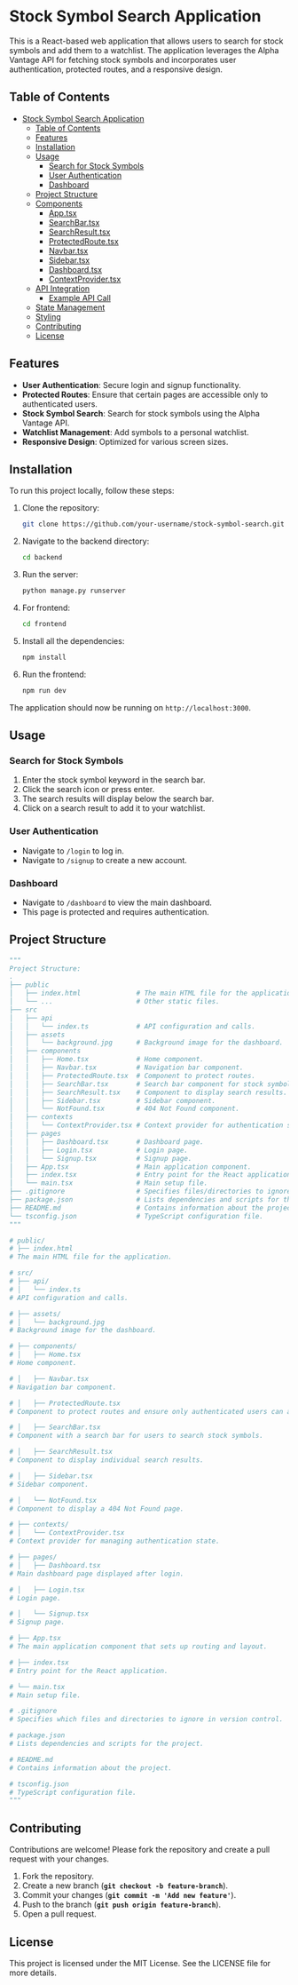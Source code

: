# Stock Symbol Search Application

This is a React-based web application that allows users to search for stock symbols and add them to a watchlist. The application leverages the Alpha Vantage API for fetching stock symbols and incorporates user authentication, protected routes, and a responsive design.

## Table of Contents

- [Stock Symbol Search Application](notion://www.notion.so/Blendnet-AI-677ed5daf53548aba75ec19910c5c4de#stock-symbol-search-application)
  - [Table of Contents](notion://www.notion.so/Blendnet-AI-677ed5daf53548aba75ec19910c5c4de#table-of-contents)
  - [Features](notion://www.notion.so/Blendnet-AI-677ed5daf53548aba75ec19910c5c4de#features)
  - [Installation](notion://www.notion.so/Blendnet-AI-677ed5daf53548aba75ec19910c5c4de#installation)
  - [Usage](notion://www.notion.so/Blendnet-AI-677ed5daf53548aba75ec19910c5c4de#usage)
    - [Search for Stock Symbols](notion://www.notion.so/Blendnet-AI-677ed5daf53548aba75ec19910c5c4de#search-for-stock-symbols)
    - [User Authentication](notion://www.notion.so/Blendnet-AI-677ed5daf53548aba75ec19910c5c4de#user-authentication)
    - [Dashboard](notion://www.notion.so/Blendnet-AI-677ed5daf53548aba75ec19910c5c4de#dashboard)
  - [Project Structure](notion://www.notion.so/Blendnet-AI-677ed5daf53548aba75ec19910c5c4de#project-structure)
  - [Components](notion://www.notion.so/Blendnet-AI-677ed5daf53548aba75ec19910c5c4de#components)
    - [App.tsx](notion://www.notion.so/Blendnet-AI-677ed5daf53548aba75ec19910c5c4de#apptsx)
    - [SearchBar.tsx](notion://www.notion.so/Blendnet-AI-677ed5daf53548aba75ec19910c5c4de#searchbartsx)
    - [SearchResult.tsx](notion://www.notion.so/Blendnet-AI-677ed5daf53548aba75ec19910c5c4de#searchresulttsx)
    - [ProtectedRoute.tsx](notion://www.notion.so/Blendnet-AI-677ed5daf53548aba75ec19910c5c4de#protectedroutetsx)
    - [Navbar.tsx](notion://www.notion.so/Blendnet-AI-677ed5daf53548aba75ec19910c5c4de#navbartsx)
    - [Sidebar.tsx](notion://www.notion.so/Blendnet-AI-677ed5daf53548aba75ec19910c5c4de#sidebartsx)
    - [Dashboard.tsx](notion://www.notion.so/Blendnet-AI-677ed5daf53548aba75ec19910c5c4de#dashboardtsx)
    - [ContextProvider.tsx](notion://www.notion.so/Blendnet-AI-677ed5daf53548aba75ec19910c5c4de#contextprovidertsx)
  - [API Integration](notion://www.notion.so/Blendnet-AI-677ed5daf53548aba75ec19910c5c4de#api-integration)
    - [Example API Call](notion://www.notion.so/Blendnet-AI-677ed5daf53548aba75ec19910c5c4de#example-api-call)
  - [State Management](notion://www.notion.so/Blendnet-AI-677ed5daf53548aba75ec19910c5c4de#state-management)
  - [Styling](notion://www.notion.so/Blendnet-AI-677ed5daf53548aba75ec19910c5c4de#styling)
  - [Contributing](notion://www.notion.so/Blendnet-AI-677ed5daf53548aba75ec19910c5c4de#contributing)
  - [License](notion://www.notion.so/Blendnet-AI-677ed5daf53548aba75ec19910c5c4de#license)

## Features

- **User Authentication**: Secure login and signup functionality.
- **Protected Routes**: Ensure that certain pages are accessible only to authenticated users.
- **Stock Symbol Search**: Search for stock symbols using the Alpha Vantage API.
- **Watchlist Management**: Add symbols to a personal watchlist.
- **Responsive Design**: Optimized for various screen sizes.

## Installation

To run this project locally, follow these steps:

1. Clone the repository:

   ```bash
   git clone https://github.com/your-username/stock-symbol-search.git
   ```

2. Navigate to the backend directory:

   ```bash
   cd backend
   ```

3. Run the server:

   ```bash
   python manage.py runserver
   ```

4. For frontend:

   ```bash
   cd frontend
   ```
   
5. Install all the dependencies:

   ```bash
   npm install
   ```

6. Run the frontend:

   ```bash
   npm run dev
   ```

The application should now be running on `http://localhost:3000`.

## Usage

### Search for Stock Symbols

1. Enter the stock symbol keyword in the search bar.
2. Click the search icon or press enter.
3. The search results will display below the search bar.
4. Click on a search result to add it to your watchlist.

### User Authentication

- Navigate to `/login` to log in.
- Navigate to `/signup` to create a new account.

### Dashboard

- Navigate to `/dashboard` to view the main dashboard.
- This page is protected and requires authentication.

## Project Structure

```python
"""
Project Structure:
.
├── public
│   ├── index.html              # The main HTML file for the application.
│   └── ...                     # Other static files.
├── src
│   ├── api
│   │   └── index.ts            # API configuration and calls.
│   ├── assets
│   │   └── background.jpg      # Background image for the dashboard.
│   ├── components
│   │   ├── Home.tsx            # Home component.
│   │   ├── Navbar.tsx          # Navigation bar component.
│   │   ├── ProtectedRoute.tsx  # Component to protect routes.
│   │   ├── SearchBar.tsx       # Search bar component for stock symbols.
│   │   ├── SearchResult.tsx    # Component to display search results.
│   │   ├── Sidebar.tsx         # Sidebar component.
│   │   └── NotFound.tsx        # 404 Not Found component.
│   ├── contexts
│   │   └── ContextProvider.tsx # Context provider for authentication state.
│   ├── pages
│   │   ├── Dashboard.tsx       # Dashboard page.
│   │   ├── Login.tsx           # Login page.
│   │   └── Signup.tsx          # Signup page.
│   ├── App.tsx                 # Main application component.
│   ├── index.tsx               # Entry point for the React application.
│   └── main.tsx                # Main setup file.
├── .gitignore                  # Specifies files/directories to ignore in version control.
├── package.json                # Lists dependencies and scripts for the project.
├── README.md                   # Contains information about the project.
└── tsconfig.json               # TypeScript configuration file.
"""

# public/
# ├── index.html
# The main HTML file for the application.

# src/
# ├── api/
# │   └── index.ts
# API configuration and calls.

# ├── assets/
# │   └── background.jpg
# Background image for the dashboard.

# ├── components/
# │   ├── Home.tsx
# Home component.

# │   ├── Navbar.tsx
# Navigation bar component.

# │   ├── ProtectedRoute.tsx
# Component to protect routes and ensure only authenticated users can access them.

# │   ├── SearchBar.tsx
# Component with a search bar for users to search stock symbols.

# │   ├── SearchResult.tsx
# Component to display individual search results.

# │   ├── Sidebar.tsx
# Sidebar component.

# │   └── NotFound.tsx
# Component to display a 404 Not Found page.

# ├── contexts/
# │   └── ContextProvider.tsx
# Context provider for managing authentication state.

# ├── pages/
# │   ├── Dashboard.tsx
# Main dashboard page displayed after login.

# │   ├── Login.tsx
# Login page.

# │   └── Signup.tsx
# Signup page.

# ├── App.tsx
# The main application component that sets up routing and layout.

# ├── index.tsx
# Entry point for the React application.

# └── main.tsx
# Main setup file.

# .gitignore
# Specifies which files and directories to ignore in version control.

# package.json
# Lists dependencies and scripts for the project.

# README.md
# Contains information about the project.

# tsconfig.json
# TypeScript configuration file.
"""
```

## **Contributing**

Contributions are welcome! Please fork the repository and create a pull request with your changes.

1. Fork the repository.
2. Create a new branch (**`git checkout -b feature-branch`**).
3. Commit your changes (**`git commit -m 'Add new feature'`**).
4. Push to the branch (**`git push origin feature-branch`**).
5. Open a pull request.

## **License**

This project is licensed under the MIT License. See the LICENSE file for more details.
